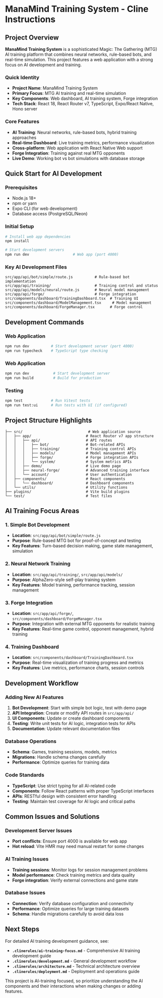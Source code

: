 # ManaMind Training System - Cline Instructions

## Project Overview

**ManaMind Training System** is a sophisticated Magic: The Gathering (MTG) AI training platform that combines neural networks, rule-based bots, and real-time simulation. This project features a web application with a strong focus on AI development and training.

### Quick Identity
- **Project Name**: ManaMind Training System
- **Primary Focus**: MTG AI training and real-time simulation
- **Key Components**: Web dashboard, AI training system, Forge integration
- **Tech Stack**: React 18, React Router v7, TypeScript, Expo/React Native, Hono server

### Core Features
- **AI Training**: Neural networks, rule-based bots, hybrid training approaches
- **Real-time Dashboard**: Live training metrics, performance visualization
- **Cross-platform**: Web application with React Native Web support
- **Forge Integration**: Training against real MTG opponents
- **Live Demo**: Working bot vs bot simulations with database storage

## Quick Start for AI Development

### Prerequisites
- Node.js 18+
- npm or yarn
- Expo CLI (for web development)
- Database access (PostgreSQL/Neon)

### Initial Setup
```bash
# Install web app dependencies
npm install

# Start development servers
npm run dev                    # Web app (port 4000)
```

### Key AI Development Files
```
src/app/api/bot/simple/route.js          # Rule-based bot implementation
src/app/api/training/                    # Training control and status
src/app/api/models/neural/route.js       # Neural model management
src/app/api/forge/                       # Forge integration
src/components/dashboard/TrainingDashboard.tsx  # Training UI
src/components/dashboard/ModelManagement.tsx     # Model management
src/components/dashboard/ForgeManager.tsx       # Forge control
```

## Development Commands

### Web Application
```bash
npm run dev          # Start development server (port 4000)
npm run typecheck    # TypeScript type checking
```

### Web Application
```bash
npm run dev           # Start development server
npm run build         # Build for production
```

### Testing
```bash
npm test             # Run Vitest tests
npm run test:ui      # Run tests with UI (if configured)
```

## Project Structure Highlights

```
├── src/                              # Web application source
│   ├── app/                         # React Router v7 app structure
│   │   ├── api/                     # API routes
│   │   │   ├── bot/                 # Bot-related APIs
│   │   │   ├── training/            # Training control APIs
│   │   │   ├── models/              # Model management APIs
│   │   │   ├── forge/               # Forge integration APIs
│   │   │   └── system/              # System metrics APIs
│   │   ├── demo/                    # Live demo page
│   │   ├── neural-forge/            # Advanced training interface
│   │   └── account/                 # User authentication
│   ├── components/                  # React components
│   │   └── dashboard/               # Dashboard components
│   └── utils/                       # Utility functions
├── plugins/                         # Vite build plugins
└── test/                            # Test files
```

## AI Training Focus Areas

### 1. Simple Bot Development
- **Location**: `src/app/api/bot/simple/route.js`
- **Purpose**: Rule-based MTG bot for proof-of-concept and testing
- **Key Features**: Turn-based decision making, game state management, simulation

### 2. Neural Network Training
- **Location**: `src/app/api/training/`, `src/app/api/models/`
- **Purpose**: AlphaZero-style self-play training system
- **Key Features**: Model training, performance tracking, session management

### 3. Forge Integration
- **Location**: `src/app/api/forge/`, `src/components/dashboard/ForgeManager.tsx`
- **Purpose**: Integration with external MTG opponents for realistic training
- **Key Features**: Real-time game control, opponent management, hybrid training

### 4. Training Dashboard
- **Location**: `src/components/dashboard/TrainingDashboard.tsx`
- **Purpose**: Real-time visualization of training progress and metrics
- **Key Features**: Live metrics, performance charts, session controls

## Development Workflow

### Adding New AI Features
1. **Bot Development**: Start with simple bot logic, test with demo page
2. **API Integration**: Create or modify API routes in `src/app/api/`
3. **UI Components**: Update or create dashboard components
4. **Testing**: Write unit tests for AI logic, integration tests for APIs
5. **Documentation**: Update relevant documentation files

### Database Operations
- **Schema**: Games, training sessions, models, metrics
- **Migrations**: Handle schema changes carefully
- **Performance**: Optimize queries for training data

### Code Standards
- **TypeScript**: Use strict typing for all AI-related code
- **Components**: Follow React patterns with proper TypeScript interfaces
- **APIs**: RESTful design with consistent error handling
- **Testing**: Maintain test coverage for AI logic and critical paths

## Common Issues and Solutions

### Development Server Issues
- **Port conflicts**: Ensure port 4000 is available for web app
- **Hot reload**: Vite HMR may need manual restart for some changes

### AI Training Issues
- **Training sessions**: Monitor logs for session management problems
- **Model performance**: Check training metrics and data quality
- **Forge integration**: Verify external connections and game state

### Database Issues
- **Connection**: Verify database configuration and connectivity
- **Performance**: Optimize queries for large training datasets
- **Schema**: Handle migrations carefully to avoid data loss

## Next Steps

For detailed AI training development guidance, see:
- **`.clinerules/ai-training-focus.md`** - Comprehensive AI training development guide
- **`.clinerules/development.md`** - General development workflow
- **`.clinerules/architecture.md`** - Technical architecture overview
- **`.clinerules/deployment.md`** - Deployment and operations guide

This project is AI-training focused, so prioritize understanding the AI components and their interactions when making changes or adding features.

